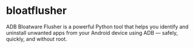 # bloatflusher
ADB Bloatware Flusher is a powerful Python tool that helps you identify and uninstall unwanted apps from your Android device using ADB — safely, quickly, and without root.
